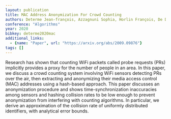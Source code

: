 ```yaml
---
layout: publication
title: MAC Address Anonymization For Crowd Counting
authors: Determe Jean-françois, Azzagnuni Sophia, Horlin François, De Doncker Philippe
conference: "Algorithms"
year: 2020
bibkey: determe2020mac
additional_links:
  - {name: "Paper", url: "https://arxiv.org/abs/2009.09876"}
tags: []
---
```

Research has shown that counting WiFi packets called probe requests (PRs)
implicitly provides a proxy for the number of people in an area. In this paper,
we discuss a crowd counting system involving WiFi sensors detecting PRs over
the air, then extracting and anonymizing their media access control (MAC)
addresses using a hash-based approach. This paper discusses an anonymization
procedure and shows time-synchronization inaccuracies among sensors and hashing
collision rates to be low enough to prevent anonymization from interfering with
counting algorithms. In particular, we derive an approximation of the collision
rate of uniformly distributed identifiers, with analytical error bounds.
